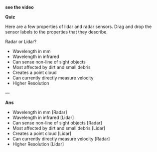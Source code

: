 **see the video**

**Quiz**

Here are a few properties of lidar and radar sensors. Drag and drop the sensor labels to the properties that they describe.

Radar or Lidar?
- Wavelength in mm 
- Wavelength in infrared
- Can sense non-line of sight objects
- Most affected by dirt and small debris
- Creates a point cloud
- Can currently directly measure velocity
- Higher Resolution

—

**Ans**

- Wavelength in mm [Radar]
- Wavelength in infrared [Lidar]
- Can sense non-line of sight objects [Radar]
- Most affected by dirt and small debris [Lidar]
- Creates a point cloud [Lidar]
- Can currently directly measure velocity [Radar]
- Higher Resolution [Lidar]

